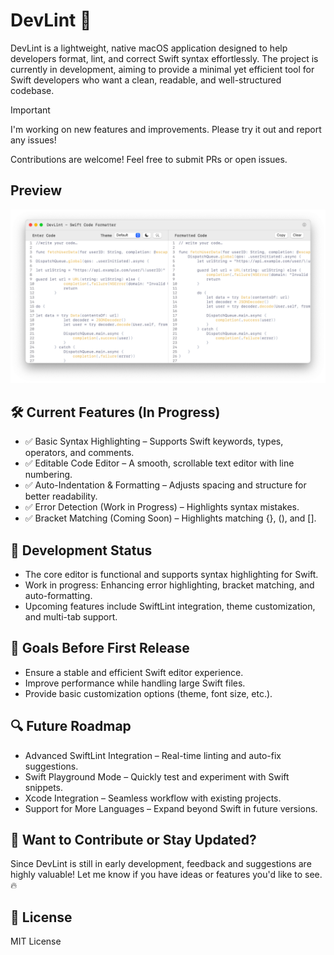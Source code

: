 # DevLint 🚀  
DevLint is a lightweight, native macOS application designed to help developers format, lint, and correct Swift syntax effortlessly. The project is currently in development, aiming to provide a minimal yet efficient tool for Swift developers who want a clean, readable, and well-structured codebase.

> [!IMPORTANT]  
> I'm working on new features and improvements.
> Please try it out and report any issues!
> 
> Contributions are welcome! Feel free to submit PRs or open issues.  

## Preview
![Custom Toolbar Demo](screenshot/App_screen.png)

## 🛠 Current Features (In Progress)

- ✅ Basic Syntax Highlighting – Supports Swift keywords, types, operators, and comments.
- ✅ Editable Code Editor – A smooth, scrollable text editor with line numbering.
- ✅ Auto-Indentation & Formatting – Adjusts spacing and structure for better readability.
- ✅ Error Detection (Work in Progress) – Highlights syntax mistakes.
- ✅ Bracket Matching (Coming Soon) – Highlights matching {}, (), and [].

## 💪 Development Status

- The core editor is functional and supports syntax highlighting for Swift.
- Work in progress: Enhancing error highlighting, bracket matching, and auto-formatting.
- Upcoming features include SwiftLint integration, theme customization, and multi-tab support.

## 🎯 Goals Before First Release

- Ensure a stable and efficient Swift editor experience.
- Improve performance while handling large Swift files.
- Provide basic customization options (theme, font size, etc.).

## 🔍 Future Roadmap

- Advanced SwiftLint Integration – Real-time linting and auto-fix suggestions.
- Swift Playground Mode – Quickly test and experiment with Swift snippets.
- Xcode Integration – Seamless workflow with existing projects.
- Support for More Languages – Expand beyond Swift in future versions.

## 🚀 Want to Contribute or Stay Updated?

Since DevLint is still in early development, feedback and suggestions are highly valuable! Let me know if you have ideas or features you'd like to see. 🔥

## 📜 License  
MIT License  


